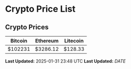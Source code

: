 # Crypto Price List

## Crypto Prices
| Bitcoin | Ethereum | Litecoin |
| ------- | -------- | -------- |
| $102231 | $3286.12 | $128.33 |
**Last Updated:** 2025-01-31 23:48 UTC
**Last Updated:** $DATE$
